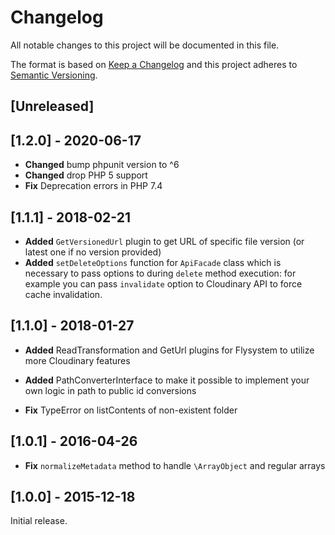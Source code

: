 # Changelog

All notable changes to this project will be documented in this file.

The format is based on [Keep a Changelog](http://keepachangelog.com/en/1.0.0/)
and this project adheres to [Semantic Versioning](http://semver.org/spec/v2.0.0.html).

## [Unreleased]

## [1.2.0] - 2020-06-17

* **Changed** bump phpunit version to ^6
* **Changed** drop PHP 5 support
* **Fix** Deprecation errors in PHP 7.4

## [1.1.1] - 2018-02-21

* **Added** `GetVersionedUrl` plugin to get URL of specific file version 
(or latest one if no version provided)
* **Added** `setDeleteOptions` function for `ApiFacade` class which is necessary to pass options 
to during `delete` method execution: for example you can pass `invalidate` option 
to Cloudinary API to force cache invalidation.

## [1.1.0] - 2018-01-27

* **Added** ReadTransformation and GetUrl plugins for Flysystem to utilize more Cloudinary features
* **Added** PathConverterInterface to make it possible to implement 
your own logic in path to public id conversions

* **Fix** TypeError on listContents of non-existent folder


## [1.0.1] - 2016-04-26

* **Fix** `normalizeMetadata` method to handle `\ArrayObject` and regular arrays

## [1.0.0] - 2015-12-18

Initial release.
